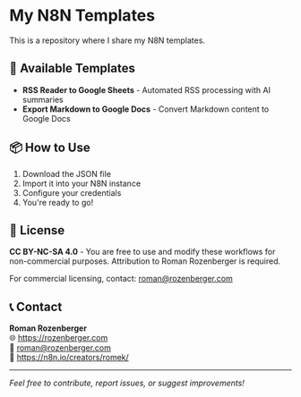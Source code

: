 # My N8N Templates

This is a repository where I share my N8N templates.

## 🚀 Available Templates

- **RSS Reader to Google Sheets** - Automated RSS processing with AI summaries
- **Export Markdown to Google Docs** - Convert Markdown content to Google Docs

## 📦 How to Use

1. Download the JSON file
2. Import it into your N8N instance  
3. Configure your credentials
4. You're ready to go!

## 📄 License

**CC BY-NC-SA 4.0** - You are free to use and modify these workflows for non-commercial purposes. Attribution to Roman Rozenberger is required. 

For commercial licensing, contact: roman@rozenberger.com

## 📞 Contact

**Roman Rozenberger**  
🌐 https://rozenberger.com  
📧 roman@rozenberger.com  
🔗 https://n8n.io/creators/romek/

---

*Feel free to contribute, report issues, or suggest improvements!*
